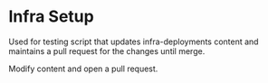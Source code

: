 # Infra Setup

Used for testing script that updates infra-deployments content and maintains a pull request for the changes until merge.

Modify content and open a pull request.
